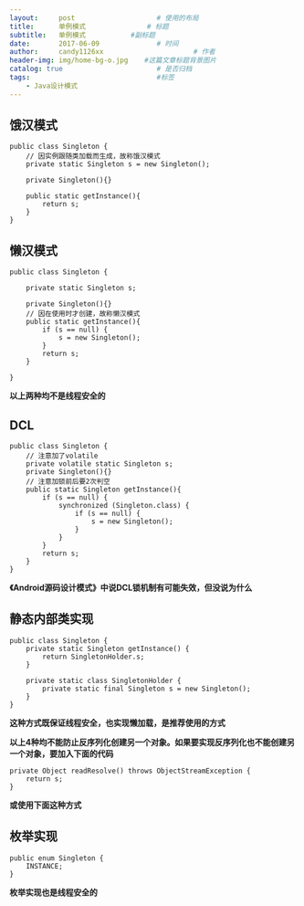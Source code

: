 ```yaml
---
layout:     post                    # 使用的布局
title:      单例模式               # 标题 
subtitle:   单例模式           #副标题
date:       2017-06-09              # 时间
author:     candy1126xx                      # 作者
header-img: img/home-bg-o.jpg    #这篇文章标题背景图片
catalog: true                       # 是否归档
tags:                               #标签
    - Java设计模式
---
```


## 饿汉模式
```
public class Singleton {
	// 因实例跟随类加载而生成，故称饿汉模式
	private static Singleton s = new Singleton();

	private Singleton(){}

	public static getInstance(){
		return s;
	}	
}
```

## 懒汉模式
```
public class Singleton {

	private static Singleton s;

	private Singleton(){}
	// 因在使用时才创建，故称懒汉模式
	public static getInstance(){
		if (s == null) {
			s = new Singleton();
		}
		return s;
	}
	
}
```

**以上两种均不是线程安全的**

## DCL
```
public class Singleton {
	// 注意加了volatile
	private volatile static Singleton s;
	private Singleton(){}
	// 注意加锁前后要2次判空
	public static Singleton getInstance(){
        if (s == null) {
            synchronized (Singleton.class) {
                if (s == null) {
                    s = new Singleton();
                }
            }
        }
        return s;
    }
}
```

**《Android源码设计模式》中说DCL锁机制有可能失效，但没说为什么**

## 静态内部类实现
```
public class Singleton {
	private static Singleton getInstance() {
		return SingletonHolder.s;
	}
	
	private static class SingletonHolder {
		private static final Singleton s = new Singleton();
	}
}
```

**这种方式既保证线程安全，也实现懒加载，是推荐使用的方式**

**以上4种均不能防止反序列化创建另一个对象。如果要实现反序列化也不能创建另一个对象，要加入下面的代码**

```
private Object readResolve() throws ObjectStreamException {
	return s;
}
```

**或使用下面这种方式**

## 枚举实现
```
public enum Singleton {
	INSTANCE;
}
```

**枚举实现也是线程安全的**

